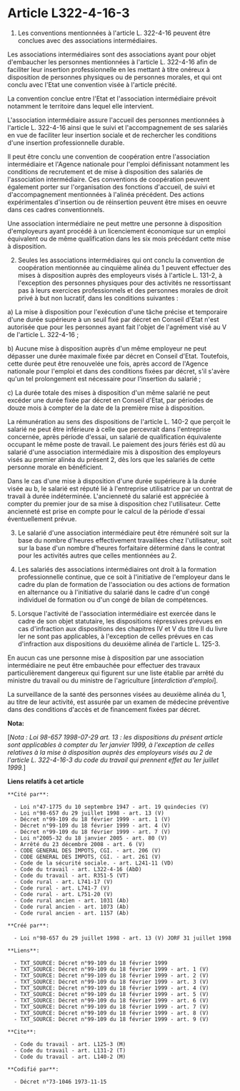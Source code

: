 # Article L322-4-16-3

1. Les conventions mentionnées à l'article L. 322-4-16 peuvent être conclues avec des associations intermédiaires.

Les associations intermédiaires sont des associations ayant pour objet d'embaucher les personnes mentionnées à l'article L.
322-4-16 afin de faciliter leur insertion professionnelle en les mettant à titre onéreux à disposition de personnes physiques
ou de personnes morales, et qui ont conclu avec l'Etat une convention visée à l'article précité.

La convention conclue entre l'Etat et l'association intermédiaire prévoit notamment le territoire dans lequel elle
intervient.

L'association intermédiaire assure l'accueil des personnes mentionnées à l'article L. 322-4-16 ainsi que le suivi et
l'accompagnement de ses salariés en vue de faciliter leur insertion sociale et de rechercher les conditions d'une insertion
professionnelle durable.

Il peut être conclu une convention de coopération entre l'association intermédiaire et l'Agence nationale pour l'emploi
définissant notamment les conditions de recrutement et de mise à disposition des salariés de l'association intermédiaire. Ces
conventions de coopération peuvent également porter sur l'organisation des fonctions d'accueil, de suivi et d'accompagnement
mentionnées à l'alinéa précédent. Des actions expérimentales d'insertion ou de réinsertion peuvent être mises en oeuvre dans
ces cadres conventionnels.

Une association intermédiaire ne peut mettre une personne à disposition d'employeurs ayant procédé à un licenciement
économique sur un emploi équivalent ou de même qualification dans les six mois précédant cette mise à disposition.

2. Seules les associations intermédiaires qui ont conclu la convention de coopération mentionnée au cinquième alinéa du 1
peuvent effectuer des mises à disposition auprès des employeurs visés à l'article L. 131-2, à l'exception des personnes
physiques pour des activités ne ressortissant pas à leurs exercices professionnels et des personnes morales de droit privé à
but non lucratif, dans les conditions suivantes :

a) La mise à disposition pour l'exécution d'une tâche précise et temporaire d'une durée supérieure à un seuil fixé par décret
en Conseil d'Etat n'est autorisée que pour les personnes ayant fait l'objet de l'agrément visé au V de l'article  L.
322-4-16 ;

b) Aucune mise à disposition auprès d'un même employeur ne peut dépasser une durée maximale fixée par décret en Conseil
d'Etat. Toutefois, cette durée peut être renouvelée une fois, après accord de l'Agence nationale pour l'emploi et dans des
conditions fixées par décret, s'il s'avère qu'un tel prolongement est nécessaire pour l'insertion du salarié ;

c) La durée totale des mises à disposition d'un même salarié ne peut excéder une durée fixée par décret en Conseil d'Etat,
par périodes de douze mois à compter de la date de la première mise à disposition.

La rémunération au sens des dispositions de l'article L. 140-2 que perçoit le salarié ne peut être inférieure à celle que
percevrait dans l'entreprise concernée, après période d'essai, un salarié de qualification équivalente occupant le même poste
de travail. Le paiement des jours fériés est dû au salarié d'une association intermédiaire mis à disposition des employeurs
visés au premier alinéa du présent 2, dès lors que les salariés de cette personne morale en bénéficient.

Dans le cas d'une mise à disposition d'une durée supérieure à la durée visée au b, le salarié est réputé lié à l'entreprise
utilisatrice par un contrat de travail à durée indéterminée. L'ancienneté du salarié est appréciée à compter du premier jour
de sa mise à disposition chez l'utilisateur. Cette ancienneté est prise en compte pour le calcul de la période d'essai
éventuellement prévue.

3. Le salarié d'une association intermédiaire peut être rémunéré soit sur la base du nombre d'heures effectivement
travaillées chez l'utilisateur, soit sur la base d'un nombre d'heures forfaitaire déterminé dans le contrat pour les
activités autres que celles mentionnées au 2.

4. Les salariés des associations intermédiaires ont droit à la formation professionnelle continue, que ce soit à l'initiative
de l'employeur dans le cadre du plan de formation de l'association ou des actions de formation en alternance ou à
l'initiative du salarié dans le cadre d'un congé individuel de formation ou d'un congé de bilan de compétences.

5. Lorsque l'activité de l'association intermédiaire est exercée dans le cadre de son objet statutaire, les dispositions
répressives prévues en cas d'infraction aux dispositions des chapitres IV et V du titre II du livre Ier ne sont pas
applicables, à l'exception de celles prévues en cas d'infraction aux dispositions du deuxième alinéa de l'article L. 125-3.

En aucun cas une personne mise à disposition par une association intermédiaire ne peut être embauchée pour effectuer des
travaux particulièrement dangereux qui figurent sur une liste établie par arrêté du ministre du travail ou du ministre de
l'agriculture [*interdiction d'emploi*].

La surveillance de la santé des personnes visées au deuxième alinéa du 1, au titre de leur activité, est assurée par un
examen de médecine préventive dans des conditions d'accès et de financement fixées par décret.

**Nota:**

[*Nota : Loi 98-657 1998-07-29 art. 13 : les dispositions du présent article sont applicables à compter du 1er janvier 1999,
à l'exception de celles relatives à la mise à disposition auprès des employeurs visés au 2 de l'article L. 322-4-16-3 du code
du travail qui prennent effet au 1er juillet 1999.*]

**Liens relatifs à cet article**

	**Cité par**:

	  - Loi n°47-1775 du 10 septembre 1947 - art. 19 quindecies (V)
	  - Loi n°98-657 du 29 juillet 1998 - art. 13 (V)
	  - Décret n°99-109 du 18 février 1999 - art. 1 (V)
	  - Décret n°99-109 du 18 février 1999 - art. 4 (V)
	  - Décret n°99-109 du 18 février 1999 - art. 7 (V)
	  - Loi n°2005-32 du 18 janvier 2005 - art. 80 (V)
	  - Arrêté du 23 décembre 2008 - art. 6 (V)
	  - CODE GENERAL DES IMPOTS, CGI. - art. 206 (V)
	  - CODE GENERAL DES IMPOTS, CGI. - art. 261 (V)
	  - Code de la sécurité sociale. - art. L241-11 (VD)
	  - Code du travail - art. L322-4-16 (AbD)
	  - Code du travail - art. R351-5 (VT)
	  - Code rural - art. L741-17 (V)
	  - Code rural - art. L741-7 (V)
	  - Code rural - art. L751-20 (V)
	  - Code rural ancien - art. 1031 (Ab)
	  - Code rural ancien - art. 1073 (Ab)
	  - Code rural ancien - art. 1157 (Ab)

	**Créé par**:

	  - Loi n°98-657 du 29 juillet 1998 - art. 13 (V) JORF 31 juillet 1998

	**Liens**:

	  - TXT_SOURCE: Décret n°99-109 du 18 février 1999
	  - TXT_SOURCE: Décret n°99-109 du 18 février 1999 - art. 1 (V)
	  - TXT_SOURCE: Décret n°99-109 du 18 février 1999 - art. 2 (V)
	  - TXT_SOURCE: Décret n°99-109 du 18 février 1999 - art. 3 (V)
	  - TXT_SOURCE: Décret n°99-109 du 18 février 1999 - art. 4 (V)
	  - TXT_SOURCE: Décret n°99-109 du 18 février 1999 - art. 5 (V)
	  - TXT_SOURCE: Décret n°99-109 du 18 février 1999 - art. 6 (V)
	  - TXT_SOURCE: Décret n°99-109 du 18 février 1999 - art. 7 (V)
	  - TXT_SOURCE: Décret n°99-109 du 18 février 1999 - art. 8 (V)
	  - TXT_SOURCE: Décret n°99-109 du 18 février 1999 - art. 9 (V)

	**Cite**:

	  - Code du travail - art. L125-3 (M)
	  - Code du travail - art. L131-2 (T)
	  - Code du travail - art. L140-2 (M)

	**Codifié par**:

	  - Décret n°73-1046 1973-11-15
